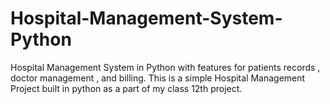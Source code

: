 # Hospital-Management-System-Python
Hospital Management System in Python with features for patients records , doctor management , and billing.
This is a simple Hospital Management Project built in python as a part of my class 12th project.
